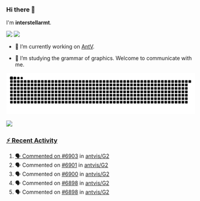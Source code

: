 ### Hi there 👋

I'm **interstellarmt**.

[![](https://img.shields.io/endpoint?url=https://awards.antv.vision/interstellarmt-g2-contributor.json)](https://github.com/antvis/g2)
[![](https://img.shields.io/endpoint?url=https://awards.antv.vision/interstellarmt-gpt-vis-contributor.json)](https://github.com/antvis/gpt-vis)

- 🔭 I’m currently working on [AntV](https://github.com/antvis).

- 📖 I’m studying the grammar of graphics. Welcome to communicate with me.

![](https://raw.githubusercontent.com/interstellarmt/interstellarmt/refs/heads/output/github-contribution-grid-snake.svg)
<div>
  <a href="https://github.com/interstellarmt">
  <img height="180em" src="https://github-readme-stats-eight-theta.vercel.app/api?username=interstellarmt&show_icons=true&include_all_commits=true&count_private=true&theme=tokyonight"/>
</div>
    
### :zap: Recent Activity

<!--START_SECTION:activity-->
1. 🗣 Commented on [#6903](https://github.com/antvis/G2/pull/6903#issuecomment-2898300395) in [antvis/G2](https://github.com/antvis/G2)
2. 🗣 Commented on [#6901](https://github.com/antvis/G2/pull/6901#issuecomment-2898243690) in [antvis/G2](https://github.com/antvis/G2)
3. 🗣 Commented on [#6900](https://github.com/antvis/G2/pull/6900#issuecomment-2898104924) in [antvis/G2](https://github.com/antvis/G2)
4. 🗣 Commented on [#6898](https://github.com/antvis/G2/pull/6898#issuecomment-2898074520) in [antvis/G2](https://github.com/antvis/G2)
5. 🗣 Commented on [#6898](https://github.com/antvis/G2/pull/6898#issuecomment-2898040361) in [antvis/G2](https://github.com/antvis/G2)
<!--END_SECTION:activity-->

